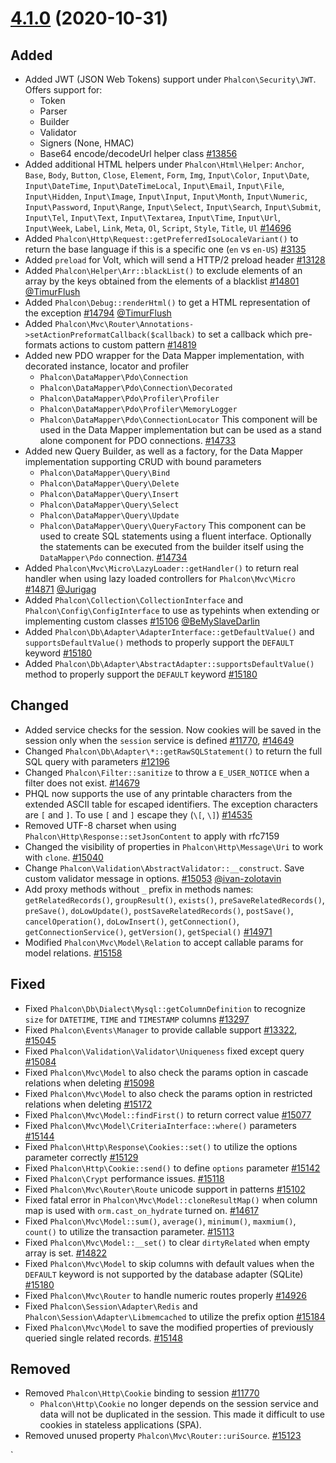 # [4.1.0](https://github.com/phalcon/cphalcon/releases/tag/v4.1.0) (2020-10-31)
## Added
- Added JWT (JSON Web Tokens) support under `Phalcon\Security\JWT`. Offers support for:
  - Token
  - Parser
  - Builder
  - Validator
  - Signers (None, HMAC)
  - Base64 encode/decodeUrl helper class
[#13856](https://github.com/phalcon/cphalcon/issues/13856)
- Added additional HTML helpers under `Phalcon\Html\Helper`: `Anchor`, `Base`, `Body`, `Button`, `Close`, `Element`, `Form`, `Img`, `Input\Color`, `Input\Date`, `Input\DateTime`, `Input\DateTimeLocal`, `Input\Email`, `Input\File`, `Input\Hidden`, `Input\Image`, `Input\Input`, `Input\Month`, `Input\Numeric`, `Input\Password`, `Input\Range`, `Input\Select`, `Input\Search`, `Input\Submit`, `Input\Tel`, `Input\Text`, `Input\Textarea`, `Input\Time`, `Input\Url`, `Input\Week`, `Label`, `Link`, `Meta`, `Ol`, `Script`, `Style`, `Title`, `Ul`
[#14696](https://github.com/phalcon/cphalcon/issues/14696)
- Added `Phalcon\Http\Request::getPreferredIsoLocaleVariant()` to return the base language if this is a specific one (`en` vs `en-US`) [#3135](https://github.com/phalcon/cphalcon/issues/3135)
- Added `preload` for Volt, which will send a HTTP/2 preload header [#13128](https://github.com/phalcon/cphalcon/issues/13128)
- Added `Phalcon\Helper\Arr::blackList()` to exclude elements of an array by the keys obtained from the elements of a blacklist [#14801](https://github.com/phalcon/cphalcon/issues/14801) [@TimurFlush](https://github.com/TimurFlush)
- Added `Phalcon\Debug::renderHtml()` to get a HTML representation of the exception [#14794](https://github.com/phalcon/cphalcon/issues/14794) [@TimurFlush](https://github.com/TimurFlush)
- Added `Phalcon\Mvc\Router\Annotations->setActionPreformatCallback($callback)` to set a callback which pre-formats actions to custom pattern [#14819](https://github.com/phalcon/cphalcon/pull/14819)
- Added new PDO wrapper for the Data Mapper implementation, with decorated instance, locator and profiler
  - `Phalcon\DataMapper\Pdo\Connection`
  - `Phalcon\DataMapper\Pdo\Connection\Decorated`
  - `Phalcon\DataMapper\Pdo\Profiler\Profiler`
  - `Phalcon\DataMapper\Pdo\Profiler\MemoryLogger`
  - `Phalcon\DataMapper\Pdo\ConnectionLocator`
This component will be used in the Data Mapper implementation but can be used as a stand alone component for PDO connections. [#14733](https://github.com/phalcon/cphalcon/issues/14733)
- Added new Query Builder, as well as a factory, for the Data Mapper implementation supporting CRUD with bound parameters
  - `Phalcon\DataMapper\Query\Bind`
  - `Phalcon\DataMapper\Query\Delete`
  - `Phalcon\DataMapper\Query\Insert`
  - `Phalcon\DataMapper\Query\Select`
  - `Phalcon\DataMapper\Query\Update`
  - `Phalcon\DataMapper\Query\QueryFactory`
This component can be used to create SQL statements using a fluent interface. Optionally the statements can be executed from the builder itself using the `DataMapper\Pdo` connection. [#14734](https://github.com/phalcon/cphalcon/issues/14734)
- Added `Phalcon\Mvc\Micro\LazyLoader::getHandler()` to return real handler when using lazy loaded controllers for `Phalcon\Mvc\Micro` [#14871](https://github.com/phalcon/cphalcon/issues/14871) [@Jurigag](https://github.com/Jurigag)
- Added `Phalcon\Collection\CollectionInterface` and `Phalcon\Config\ConfigInterface` to use as typehints when extending or implementing custom classes [#15106](https://github.com/phalcon/cphalcon/issues/15106) [@BeMySlaveDarlin](https://github.com/BeMySlaveDarlin)
- Added `Phalcon\Db\Adapter\AdapterInterface::getDefaultValue()` and `supportsDefaultValue()` methods to properly support the `DEFAULT` keyword [#15180](https://github.com/phalcon/cphalcon/issues/15180)
- Added `Phalcon\Db\Adapter\AbstractAdapter::supportsDefaultValue()` method to properly support the `DEFAULT` keyword [#15180](https://github.com/phalcon/cphalcon/issues/15180)

## Changed
- Added service checks for the session. Now cookies will be saved in the session only when the `session` service is defined [#11770](https://github.com/phalcon/cphalcon/issues/11770), [#14649](https://github.com/phalcon/cphalcon/pull/14649)
- Changed `Phalcon\Db\Adapter\*::getRawSQLStatement()` to return the full SQL query with parameters [#12196](https://github.com/phalcon/cphalcon/issues/12196)
- Changed `Phalcon\Filter::sanitize` to throw a `E_USER_NOTICE` when a filter does not exist. [#14679](https://github.com/phalcon/cphalcon/issues/14679)
- PHQL now supports the use of any printable characters from the extended ASCII
  table for escaped identifiers. The exception characters are `[` and `]`. To
  use `[` and `]` escape they (`\[`, `\]`) [#14535](https://github.com/phalcon/cphalcon/issues/14535)
- Removed UTF-8 charset when using `Phalcon\Http\Response::setJsonContent` to apply with rfc7159
- Changed the visibility of properties in `Phalcon\Http\Message\Uri` to work with `clone`. [#15040](https://github.com/phalcon/cphalcon/issues/15040)
- Change `Phalcon\Validation\AbstractValidator::__construct`. Save custom validator message in options. [#15053](https://github.com/phalcon/cphalcon/issues/15053) [@ivan-zolotavin](https://github.com/ivan-zolotavin)
- Add proxy methods without `_` prefix in methods names: `getRelatedRecords()`, `groupResult()`, `exists()`, `preSaveRelatedRecords()`, `preSave()`, `doLowUpdate()`, `postSaveRelatedRecords()`, `postSave()`, `cancelOperation()`, `doLowInsert()`, `getConnection()`, `getConnectionService()`, `getVersion()`, `getSpecial()` [#14971](https://github.com/phalcon/cphalcon/pull/14971)
- Modified `Phalcon\Mvc\Model\Relation` to accept callable params for model relations. [#15158](https://github.com/phalcon/cphalcon/issues/15158)

## Fixed
- Fixed `Phalcon\Db\Dialect\Mysql::getColumnDefinition` to recognize `size` for `DATETIME`, `TIME` and `TIMESTAMP` columns [#13297](https://github.com/phalcon/cphalcon/issues/13297)
- Fixed `Phalcon\Events\Manager` to provide callable support [#13322](https://github.com/phalcon/cphalcon/issues/13322), [#15045](https://github.com/phalcon/cphalcon/pull/15045)
- Fixed `Phalcon\Validation\Validator\Uniqueness` fixed except query [#15084](https://github.com/phalcon/cphalcon/issues/15084) 
- Fixed `Phalcon\Mvc\Model` to also check the params option in cascade relations when deleting [#15098](https://github.com/phalcon/cphalcon/issues/15098)
- Fixed `Phalcon\Mvc\Model` to also check the params option in restricted relations when deleting [#15172](https://github.com/phalcon/cphalcon/issues/15172)
- Fixed `Phalcon\Mvc\Model::findFirst()` to return correct value [#15077](https://github.com/phalcon/cphalcon/issues/15077)
- Fixed `Phalcon\Mvc\Model\CriteriaInterface::where()` parameters [#15144](https://github.com/phalcon/cphalcon/issues/15144)
- Fixed `Phalcon\Http\Response\Cookies::set()` to utilize the options parameter correctly [#15129](https://github.com/phalcon/cphalcon/issues/15129)
- Fixed `Phalcon\Http\Cookie::send()` to define `options` parameter [#15142](https://github.com/phalcon/cphalcon/issues/15142)
- Fixed `Phalcon\Crypt` performance issues. [#15118](https://github.com/phalcon/cphalcon/issues/15118)
- Fixed `Phalcon\Mvc\Router\Route` unicode support in patterns [#15102](https://github.com/phalcon/cphalcon/issues/15102)
- Fixed fatal error in `Phalcon\Mvc\Model::cloneResultMap()` when column map is used with `orm.cast_on_hydrate` turned on. [#14617](https://github.com/phalcon/cphalcon/issues/14617)
- Fixed `Phalcon\Mvc\Model::sum()`, `average()`, `minimum()`, `maxmium()`, `count()` to utilize the transaction parameter. [#15113](https://github.com/phalcon/cphalcon/issues/15113)
- Fixed `Phalcon\Mvc\Model::__set()` to clear `dirtyRelated` when empty array is set. [#14822](https://github.com/phalcon/cphalcon/issues/14822)
- Fixed `Phalcon\Mvc\Model` to skip columns with default values when the `DEFAULT` keyword is not supported by the database adapter (SQLite) [#15180](https://github.com/phalcon/cphalcon/issues/15180)
- Fixed `Phalcon\Mvc\Router` to handle numeric routes properly [#14926](https://github.com/phalcon/cphalcon/issues/14926)
- Fixed `Phalcon\Session\Adapter\Redis` and `Phalcon\Session\Adapter\Libmemcached` to utilize the prefix option [#15184](https://github.com/phalcon/cphalcon/issues/15184)
- Fixed `Phalcon\Mvc\Model` to save the modified properties of previously queried single related records. [#15148](https://github.com/phalcon/cphalcon/issues/15148)

## Removed
- Removed `Phalcon\Http\Cookie` binding to session [#11770](https://github.com/phalcon/cphalcon/issues/11770)
  - `Phalcon\Http\Cookie` no longer depends on the session service and data will not be duplicated in the session. This made it difficult to use cookies in stateless applications (SPA).
- Removed unused property `Phalcon\Mvc\Router::uriSource`. [#15123](https://github.com/phalcon/cphalcon/issues/15123)

`
